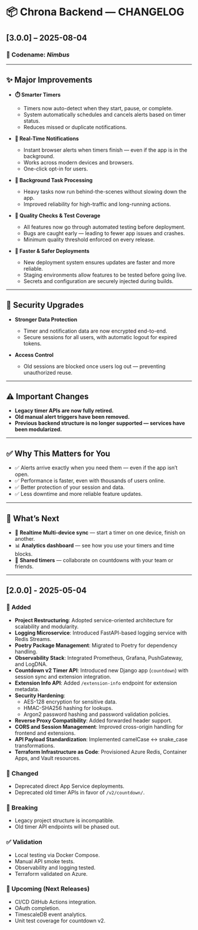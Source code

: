# 📦 Chrona Backend — CHANGELOG

## \[3.0.0] – 2025-08-04

### 🧭 Codename: *Nimbus*

---

## ✨ Major Improvements

* **⏱️ Smarter Timers**

  * Timers now auto-detect when they start, pause, or complete.
  * System automatically schedules and cancels alerts based on timer status.
  * Reduces missed or duplicate notifications.

* **🔔 Real-Time Notifications**

  * Instant browser alerts when timers finish — even if the app is in the background.
  * Works across modern devices and browsers.
  * One-click opt-in for users.

* **🔁 Background Task Processing**

  * Heavy tasks now run behind-the-scenes without slowing down the app.
  * Improved reliability for high-traffic and long-running actions.

* **🧪 Quality Checks & Test Coverage**

  * All features now go through automated testing before deployment.
  * Bugs are caught early — leading to fewer app issues and crashes.
  * Minimum quality threshold enforced on every release.

* **🚀 Faster & Safer Deployments**

  * New deployment system ensures updates are faster and more reliable.
  * Staging environments allow features to be tested before going live.
  * Secrets and configuration are securely injected during builds.

---

## 🔐 Security Upgrades

* **Stronger Data Protection**

  * Timer and notification data are now encrypted end-to-end.
  * Secure sessions for all users, with automatic logout for expired tokens.

* **Access Control**

  * Old sessions are blocked once users log out — preventing unauthorized reuse.

---

## ⚠️ Important Changes

* **Legacy timer APIs are now fully retired.**
* **Old manual alert triggers have been removed.**
* **Previous backend structure is no longer supported — services have been modularized.**

---

## ✅ Why This Matters for You

* ✅ Alerts arrive exactly when you need them — even if the app isn’t open.
* ✅ Performance is faster, even with thousands of users online.
* ✅ Better protection of your session and data.
* ✅ Less downtime and more reliable feature updates.

---

## 🔮 What’s Next

* 🧭 **Realtime Multi-device sync** — start a timer on one device, finish on another.
* 📊 **Analytics dashboard** — see how you use your timers and time blocks.
* 🤝 **Shared timers** — collaborate on countdowns with your team or friends.

---

## [2.0.0] - 2025-05-04

### 🚀 Added

- **Project Restructuring**: Adopted service-oriented architecture for scalability and modularity.
- **Logging Microservice**: Introduced FastAPI-based logging service with Redis Streams.
- **Poetry Package Management**: Migrated to Poetry for dependency handling.
- **Observability Stack**: Integrated Prometheus, Grafana, PushGateway, and LogDNA.
- **Countdown v2 Timer API**: Introduced new Django app (`countdown`) with session sync and extension integration.
- **Extension Info API**: Added `/extension-info` endpoint for extension metadata.
- **Security Hardening**:
  - AES-128 encryption for sensitive data.
  - HMAC-SHA256 hashing for lookups.
  - Argon2 password hashing and password validation policies.
- **Reverse Proxy Compatibility**: Added forwarded header support.
- **CORS and Session Management**: Improved cross-origin handling for frontend and extensions.
- **API Payload Standardization**: Implemented camelCase <-> snake_case transformations.
- **Terraform Infrastructure as Code**: Provisioned Azure Redis, Container Apps, and Vault resources.

### 🔧 Changed

- Deprecated direct App Service deployments.
- Deprecated old timer APIs in favor of `/v2/countdown/`.

### 🛑 Breaking

- Legacy project structure is incompatible.
- Old timer API endpoints will be phased out.

### ✅ Validation

- Local testing via Docker Compose.
- Manual API smoke tests.
- Observability and logging tested.
- Terraform validated on Azure.

### 📌 Upcoming (Next Releases)

- CI/CD GitHub Actions integration.
- OAuth completion.
- TimescaleDB event analytics.
- Unit test coverage for countdown v2.

